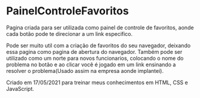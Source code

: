 # PainelControleFavoritos

Pagina criada para ser utilizada como painel de controle de favoritos, aonde cada botão pode te direcionar a um link especifico.

Pode ser muito util com a criação de favoritos do seu navegador, deixando essa pagina como pagina de abertura do navegador.
Também pode ser utilizado como um norte para novos funcionarios, colocando o nome do problema no botão e ao clicar você é jogado em um link ensinando a resolver o problema(Usado assim na empresa aonde implantei).


Criado em 17/05/2021 para treinar meus conhecimentos em HTML, CSS e JavaScript.
